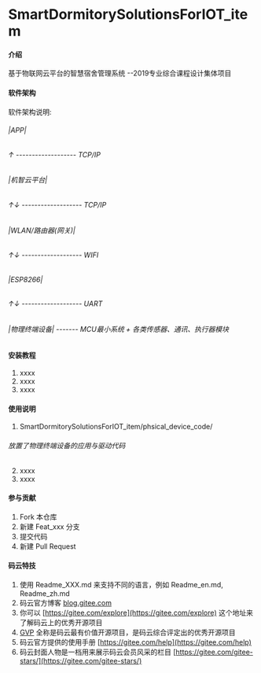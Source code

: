 # SmartDormitorySolutionsForIOT_item

#### 介绍
基于物联网云平台的智慧宿舍管理系统
--2019专业综合课程设计集体项目

#### 软件架构
软件架构说明:

###### |APP|
###### ↑   ------------------- TCP/IP
###### |机智云平台|
###### ↑↓  ------------------- TCP/IP
###### |WLAN/路由器(网关)|
###### ↑↓  ------------------- WIFI
###### |ESP8266|
###### ↑↓  ------------------- UART
###### |物理终端设备|  -------  MCU最小系统 + 各类传感器、通讯、执行器模块


#### 安装教程

1.  xxxx
2.  xxxx
3.  xxxx

#### 使用说明

1.  SmartDormitorySolutionsForIOT_item/phsical_device_code/ 
###### 放置了物理终端设备的应用与驱动代码
2.  xxxx
3.  xxxx

#### 参与贡献

1.  Fork 本仓库
2.  新建 Feat_xxx 分支
3.  提交代码
4.  新建 Pull Request


#### 码云特技

1.  使用 Readme\_XXX.md 来支持不同的语言，例如 Readme\_en.md, Readme\_zh.md
2.  码云官方博客 [blog.gitee.com](https://blog.gitee.com)
3.  你可以 [https://gitee.com/explore](https://gitee.com/explore) 这个地址来了解码云上的优秀开源项目
4.  [GVP](https://gitee.com/gvp) 全称是码云最有价值开源项目，是码云综合评定出的优秀开源项目
5.  码云官方提供的使用手册 [https://gitee.com/help](https://gitee.com/help)
6.  码云封面人物是一档用来展示码云会员风采的栏目 [https://gitee.com/gitee-stars/](https://gitee.com/gitee-stars/)
